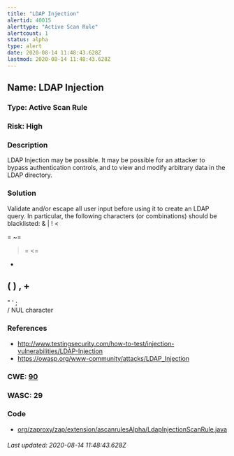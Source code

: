 ```yaml
---
title: "LDAP Injection"
alertid: 40015
alerttype: "Active Scan Rule"
alertcount: 1
status: alpha
type: alert
date: 2020-08-14 11:48:43.628Z
lastmod: 2020-08-14 11:48:43.628Z
---
```

## Name: LDAP Injection

### Type: Active Scan Rule

### Risk: High

### Description

LDAP Injection may be possible. It may be possible for an attacker to bypass authentication controls, and to view and modify arbitrary data in the LDAP directory. 

### Solution

Validate and/or escape all user input before using it to create an LDAP query.  In particular, the following characters (or combinations) should be blacklisted:
&
|
!
<
>
=
~=
>=
<=
*
(
)
,
+
-
"
'
;
\
/
NUL character
 

### References

* http://www.testingsecurity.com/how-to-test/injection-vulnerabilities/LDAP-Injection
* https://owasp.org/www-community/attacks/LDAP_Injection

### CWE: [90](https://cwe.mitre.org/data/definitions/90.html)

### WASC:  29

### Code

 * [org/zaproxy/zap/extension/ascanrulesAlpha/LdapInjectionScanRule.java](https://github.com/zaproxy/zap-extensions/blob/master/addOns/ascanrulesAlpha/src/main/java/org/zaproxy/zap/extension/ascanrulesAlpha/LdapInjectionScanRule.java)

###### Last updated: 2020-08-14 11:48:43.628Z
